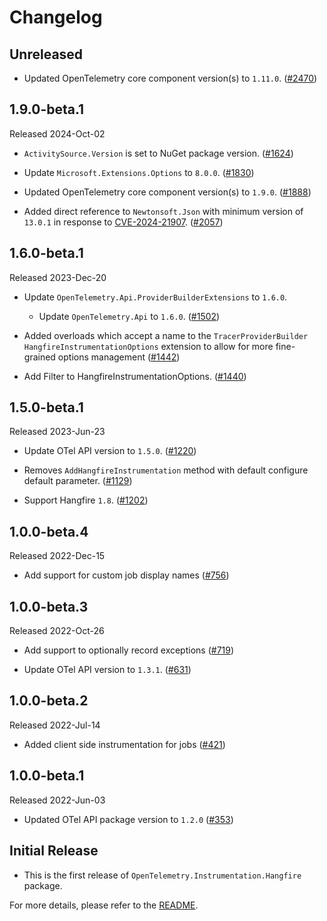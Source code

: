 # Changelog

## Unreleased

* Updated OpenTelemetry core component version(s) to `1.11.0`.
  ([#2470](https://github.com/open-telemetry/opentelemetry-dotnet-contrib/pull/2470))

## 1.9.0-beta.1

Released 2024-Oct-02

* `ActivitySource.Version` is set to NuGet package version.
  ([#1624](https://github.com/open-telemetry/opentelemetry-dotnet-contrib/pull/1624))

* Update `Microsoft.Extensions.Options` to `8.0.0`.
  ([#1830](https://github.com/open-telemetry/opentelemetry-dotnet-contrib/pull/1830))

* Updated OpenTelemetry core component version(s) to `1.9.0`.
  ([#1888](https://github.com/open-telemetry/opentelemetry-dotnet-contrib/pull/1888))

* Added direct reference to `Newtonsoft.Json` with minimum version of
  `13.0.1` in response to [CVE-2024-21907](https://github.com/advisories/GHSA-5crp-9r3c-p9vr).
  ([#2057](https://github.com/open-telemetry/opentelemetry-dotnet-contrib/pull/2057))

## 1.6.0-beta.1

Released 2023-Dec-20

* Update `OpenTelemetry.Api.ProviderBuilderExtensions` to `1.6.0`.
  * Update `OpenTelemetry.Api` to `1.6.0`.
  ([#1502](https://github.com/open-telemetry/opentelemetry-dotnet-contrib/pull/1502))

* Added overloads which accept a name to the `TracerProviderBuilder`
  `HangfireInstrumentationOptions` extension to allow for more fine-grained
  options management
  ([#1442](https://github.com/open-telemetry/opentelemetry-dotnet-contrib/pull/1442))

* Add Filter to HangfireInstrumentationOptions.
  ([#1440](https://github.com/open-telemetry/opentelemetry-dotnet-contrib/pull/1440))

## 1.5.0-beta.1

Released 2023-Jun-23

* Update OTel API version to `1.5.0`.
  ([#1220](https://github.com/open-telemetry/opentelemetry-dotnet-contrib/pull/1220))

* Removes `AddHangfireInstrumentation` method with default configure default parameter.
  ([#1129](https://github.com/open-telemetry/opentelemetry-dotnet-contrib/pull/1129))

* Support Hangfire `1.8`.
  ([#1202](https://github.com/open-telemetry/opentelemetry-dotnet-contrib/pull/1202))

## 1.0.0-beta.4

Released 2022-Dec-15

* Add support for custom job display names
  ([#756](https://github.com/open-telemetry/opentelemetry-dotnet-contrib/pull/756))

## 1.0.0-beta.3

Released 2022-Oct-26

* Add support to optionally record exceptions
  ([#719](https://github.com/open-telemetry/opentelemetry-dotnet-contrib/pull/719))

* Update OTel API version to `1.3.1`.
  ([#631](https://github.com/open-telemetry/opentelemetry-dotnet-contrib/pull/631))

## 1.0.0-beta.2

Released 2022-Jul-14

* Added client side instrumentation for jobs
  ([#421](https://github.com/open-telemetry/opentelemetry-dotnet-contrib/pull/421))

## 1.0.0-beta.1

Released 2022-Jun-03

* Updated OTel API package version to `1.2.0`
  ([#353](https://github.com/open-telemetry/opentelemetry-dotnet-contrib/pull/353))

## Initial Release

* This is the first release of `OpenTelemetry.Instrumentation.Hangfire` package.

For more details, please refer to the [README](README.md).

